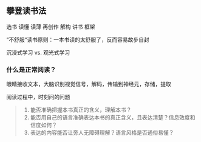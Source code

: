 ## 攀登读书法

选书 读懂 读薄 再创作 解构 讲书 框架

“不舒服“读书原则：一本书读的太舒服了，反而容易故步自封

沉浸式学习 vs. 观光式学习

### 什么是正常阅读？

眼睛接收文本，大脑识别视觉信号，解码，传输到神经元，存储，提取

阅读过程中，时刻问的问题

> 1. 能否准确把握本书真正的含义，理解本书？
> 2. 能否用自己的语言准确表达本书的真正含义，且表达清楚？信息效度和信度如何？
> 3. 表达的内容能否让旁人无障碍理解？语言风格是否通俗易懂？